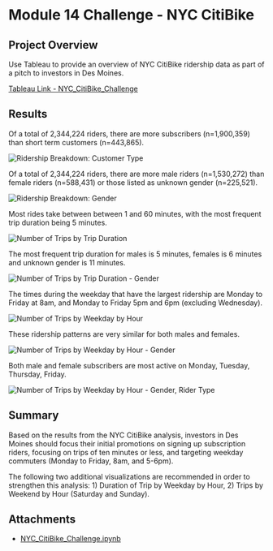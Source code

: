 # Module 14 Challenge - NYC CitiBike

## Project Overview
Use Tableau to provide an overview of NYC CitiBike ridership data as part of a pitch to investors in Des Moines. 

[Tableau Link - NYC_CitiBike_Challenge](https://public.tableau.com/app/profile/patrick.moores/viz/NYC_Citibike_Challenge_16326044974800/NYC_CitiBike_Challenge)


## Results
Of a total of 2,344,224 riders, there are more subscribers (n=1,900,359) than short term customers (n=443,865).

![Ridership Breakdown: Customer Type](https://github.com/pmoores/bikesharing/blob/main/Resources/Ridership_by_Customer_Type.png)

Of a total of 2,344,224 riders, there are more male riders (n=1,530,272) than female riders (n=588,431) or those listed as unknown gender (n=225,521).

![Ridership Breakdown: Gender](https://github.com/pmoores/bikesharing/blob/main/Resources/Ridership_by_Gender.png)

Most rides take between between 1 and 60 minutes, with the most frequent trip duration being 5 minutes.

![Number of Trips by Trip Duration](https://github.com/pmoores/bikesharing/blob/main/Resources/Number_of_Trips_by_Trip_Duration.png)

The most frequent trip duration for males is 5 minutes, females is 6 minutes and unknown gender is 11 minutes.

![Number of Trips by Trip Duration - Gender](https://github.com/pmoores/bikesharing/blob/main/Resources/Number_of_Trips_by_Trip_Duration_Gender.png)

The times during the weekday that have the largest ridership are Monday to Friday at 8am, and Monday to Friday 5pm and 6pm (excluding Wednesday).

![Number of Trips by Weekday by Hour](https://github.com/pmoores/bikesharing/blob/main/Resources/Number_of_Trips_by_Weekday_by_Hour.png)

These ridership patterns are very similar for both males and females.

![Number of Trips by Weekday by Hour - Gender](https://github.com/pmoores/bikesharing/blob/main/Resources/Number_of_Trips_by_Weekday_by_Hour_Gender.png)

Both male and female subscribers are most active on Monday, Tuesday, Thursday, Friday.

![Number of Trips by Weekday by Hour - Gender, Rider Type](https://github.com/pmoores/bikesharing/blob/main/Resources/Number_of_Trips_by_Weekday_by_Hour_Gender_Customer.png)


## Summary
Based on the results from the NYC CitiBike analysis, investors in Des Moines should focus their initial promotions on signing up subscription riders, focusing on trips of ten minutes or less, and targeting weekday commuters (Monday to Friday, 8am, and 5-6pm).

The following two additional visualizations are recommended in order to strengthen this analysis: 1) Duration of Trip by Weekday by Hour, 2) Trips by Weekend by Hour (Saturday and Sunday).


## Attachments
- [NYC_CitiBike_Challenge.ipynb](https://github.com/pmoores/bikesharing/blob/main/NYC_CitiBike_Challenge.ipynb)
